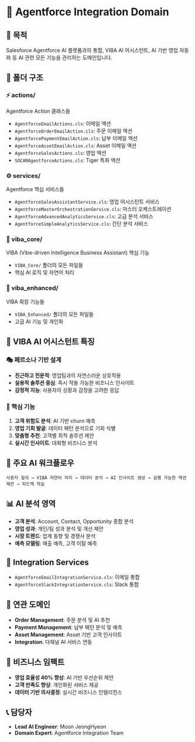 # 🤖 Agentforce Integration Domain

## 🎯 목적
Salesforce Agentforce AI 플랫폼과의 통합, VIBA AI 어시스턴트, AI 기반 영업 자동화 등 AI 관련 모든 기능을 관리하는 도메인입니다.

## 📁 폴더 구조

### ⚡ actions/
Agentforce Action 클래스들
- `AgentforceEmailActions.cls`: 이메일 액션
- `AgentforceOrderEmailAction.cls`: 주문 이메일 액션  
- `AgentforcePaymentEmailAction.cls`: 납부 이메일 액션
- `AgentforceAssetEmailAction.cls`: Asset 이메일 액션
- `AgentforceSalesActions.cls`: 영업 액션
- `SOCARAgentforceActions.cls`: Tiger 특화 액션

### ⚙️ services/
Agentforce 핵심 서비스들
- `AgentforceSalesAssistantService.cls`: 영업 어시스턴트 서비스
- `AgentforceMasterOrchestrationService.cls`: 마스터 오케스트레이션
- `AgentforceAdvancedAnalyticsService.cls`: 고급 분석 서비스
- `AgentforceSimpleAnalyticsService.cls`: 간단 분석 서비스

### 🧠 viba_core/
VIBA (Vibe-driven Intelligence Business Assistant) 핵심 기능
- `VIBA_Core/` 폴더의 모든 파일들
- 핵심 AI 로직 및 자연어 처리

### 🚀 viba_enhanced/
VIBA 확장 기능들
- `VIBA_Enhanced/` 폴더의 모든 파일들
- 고급 AI 기능 및 개인화

## 🤖 VIBA AI 어시스턴트 특징

### 🎭 페르소나 기반 설계
- **친근하고 전문적**: 영업팀과의 자연스러운 상호작용
- **실용적 솔루션 중심**: 즉시 적용 가능한 비즈니스 인사이트
- **감정적 지능**: 사용자의 상황과 감정을 고려한 응답

### 🧠 핵심 기능
1. **고객 위험도 분석**: AI 기반 churn 예측
2. **영업 기회 발굴**: 데이터 패턴 분석으로 기회 식별
3. **맞춤형 추천**: 고객별 최적 솔루션 제안
4. **실시간 인사이트**: 대화형 비즈니스 분석

## 🔄 주요 AI 워크플로우
```
사용자 질의 → VIBA 자연어 처리 → 데이터 분석 → AI 인사이트 생성 → 실행 가능한 액션 제안 → 피드백 학습
```

## 📊 AI 분석 영역
- **고객 분석**: Account, Contact, Opportunity 종합 분석
- **영업 성과**: 개인/팀 성과 분석 및 개선 제안
- **시장 트렌드**: 업계 동향 및 경쟁사 분석
- **예측 모델링**: 매출 예측, 고객 이탈 예측

## 🔗 Integration Services
- `AgentforceEmailIntegrationService.cls`: 이메일 통합
- `AgentforceSlackIntegrationService.cls`: Slack 통합

## 🤝 연관 도메인
- **Order Management**: 주문 분석 및 AI 추천
- **Payment Management**: 납부 패턴 분석 및 예측
- **Asset Management**: Asset 기반 고객 인사이트
- **Integration**: 다채널 AI 서비스 연동

## 🎯 비즈니스 임팩트
- **영업 효율성 40% 향상**: AI 기반 우선순위 제안
- **고객 만족도 향상**: 개인화된 서비스 제공
- **데이터 기반 의사결정**: 실시간 비즈니스 인텔리전스

## 📞 담당자
- **Lead AI Engineer**: Moon JeongHyeon
- **Domain Expert**: Agentforce Integration Team
